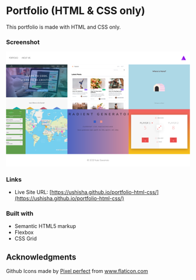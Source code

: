# Portfolio (HTML & CSS only)

This portfolio is made with HTML and CSS only.

### Screenshot

![](./images/screenshot.png)

### Links

- Live Site URL: [https://ushisha.github.io/portfolio-html-css/](https://ushisha.github.io/portfolio-html-css/)

### Built with

- Semantic HTML5 markup
- Flexbox
- CSS Grid

## Acknowledgments

<div>Github Icons made by <a href="https://www.flaticon.com/authors/pixel-perfect" title="Pixel perfect">Pixel perfect</a> from <a href="https://www.flaticon.com/" title="Flaticon">www.flaticon.com</a></div>
